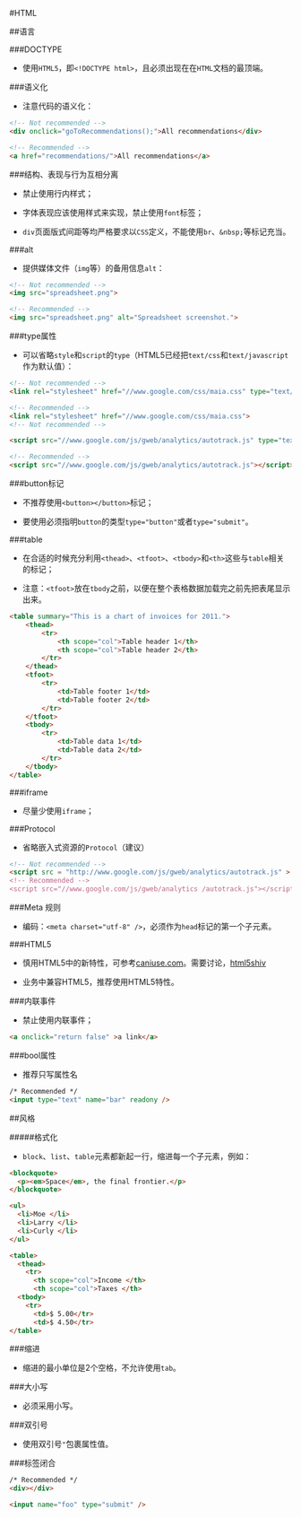 #HTML

##语言

###DOCTYPE

- 使用`HTML5`，即`<!DOCTYPE html>`，且必须出现在在`HTML`文档的最顶端。

###语义化

- 注意代码的语义化：

```html
<!-- Not recommended -->
<div onclick="goToRecommendations();">All recommendations</div>

<!-- Recommended -->
<a href="recommendations/">All recommendations</a>
```

###结构、表现与行为互相分离

- 禁止使用行内样式；

- 字体表现应该使用样式来实现，禁止使用`font`标签；

- `div`页面版式间距等均严格要求以`CSS`定义，不能使用`br`、`&nbsp;`等标记充当。

###alt

- 提供媒体文件（`img`等）的备用信息`alt`：

```html
<!-- Not recommended -->
<img src="spreadsheet.png">

<!-- Recommended -->
<img src="spreadsheet.png" alt="Spreadsheet screenshot.">
```

###type属性

- 可以省略`style`和`script`的`type`（HTML5已经把`text/css`和`text/javascript`作为默认值）：

```html
<!-- Not recommended -->
<link rel="stylesheet" href="//www.google.com/css/maia.css" type="text/css">

<!-- Recommended -->
<link rel="stylesheet" href="//www.google.com/css/maia.css">
<!-- Not recommended -->

<script src="//www.google.com/js/gweb/analytics/autotrack.js" type="text/javascript"></script>

<!-- Recommended -->
<script src="//www.google.com/js/gweb/analytics/autotrack.js"></script>
```

###button标记

- 不推荐使用`<button></button>`标记；

- 要使用必须指明`button`的类型`type="button"`或者`type="submit"`。

###table

- 在合适的时候充分利用`<thead>`、`<tfoot>`、`<tbody>`和`<th>`这些与`table`相关的标记；

- 注意：`<tfoot>`放在`tbody`之前，以便在整个表格数据加载完之前先把表尾显示出来。

```html
<table summary="This is a chart of invoices for 2011.">
    <thead>
        <tr>
            <th scope="col">Table header 1</th>
            <th scope="col">Table header 2</th>
        </tr>
    </thead>
    <tfoot>
        <tr>
            <td>Table footer 1</td>
            <td>Table footer 2</td>
        </tr>
    </tfoot>
    <tbody>
        <tr>
            <td>Table data 1</td>
            <td>Table data 2</td>
        </tr>
    </tbody>
</table>
```

###iframe

- 尽量少使用`iframe`；

###Protocol

- 省略嵌入式资源的`Protocol`（建议）

```html
<!-- Not recommended --> 
<script src = "http://www.google.com/js/gweb/analytics/autotrack.js" > < /script> 
<!-- Recommended --> 
<script src="//www.google.com/js/gweb/analytics /autotrack.js"></script>
```

###Meta 规则

- 编码：`<meta charset="utf-8" />`，必须作为`head`标记的第一个子元素。

###HTML5

- 慎用HTML5中的新特性，可参考[caniuse.com](http://caniuse.com)。需要讨论，[html5shiv](https://github.com/aFarkas/html5shiv/blob/master/src/html5shiv.js)

- 业务中兼容HTML5，推荐使用HTML5特性。

###内联事件

- 禁止使用内联事件；

```html
<a onclick="return false" >a link</a>
```

###bool属性

- 推荐只写属性名
```html
/* Recommended */
<input type="text" name="bar" readony />
```

##风格

#####格式化

- `block`、`list`、`table`元素都新起一行，缩进每一个子元素，例如：

```html
<blockquote>
  <p><em>Space</em>, the final frontier.</p>
</blockquote>

<ul>
  <li>Moe </li>
  <li>Larry </li>
  <li>Curly </li>
</ul>

<table>
  <thead>
    <tr>
      <th scope="col">Income </th>
      <th scope="col">Taxes </th>
  <tbody>
    <tr>
      <td>$ 5.00</tr>
      <td>$ 4.50</tr>
</table>
```
###缩进

- 缩进的最小单位是2个空格，不允许使用`tab`。


###大小写

- 必须采用小写。

###双引号

- 使用双引号`"`包裹属性值。


###标签闭合

```html
/* Recommended */
<div></div>

<input name="foo" type="submit" />
```

